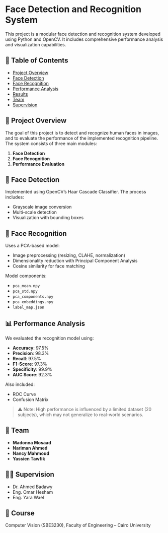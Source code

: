 # Face Detection and Recognition System

This project is a modular face detection and recognition system developed using Python and OpenCV. It includes comprehensive performance analysis and visualization capabilities.

## 📌 Table of Contents
- [Project Overview](#project-overview)
- [Face Detection](#face-detection)
- [Face Recognition](#face-recognition)
- [Performance Analysis](#performance-analysis)
- [Results](#results)
- [Team](#team)
- [Supervision](#supervision)

## 📖 Project Overview

The goal of this project is to detect and recognize human faces in images, and to evaluate the performance of the implemented recognition pipeline. The system consists of three main modules:

1. **Face Detection**
2. **Face Recognition**
3. **Performance Evaluation**

## 🧠 Face Detection

Implemented using OpenCV’s Haar Cascade Classifier. The process includes:
- Grayscale image conversion
- Multi-scale detection
- Visualization with bounding boxes

## 🧬 Face Recognition

Uses a PCA-based model:
- Image preprocessing (resizing, CLAHE, normalization)
- Dimensionality reduction with Principal Component Analysis
- Cosine similarity for face matching

Model components:
- `pca_mean.npy`
- `pca_std.npy`
- `pca_components.npy`
- `pca_embeddings.npy`
- `label_map.json`

## 📊 Performance Analysis

We evaluated the recognition model using:
- **Accuracy**: 97.5%
- **Precision**: 98.3%
- **Recall**: 97.5%
- **F1-Score**: 97.3%
- **Specificity**: 99.9%
- **AUC Score**: 92.3%

Also included:
- ROC Curve
- Confusion Matrix

> ⚠️ Note: High performance is influenced by a limited dataset (20 subjects), which may not generalize to real-world scenarios.

## 👥 Team

- **Madonna Mosaad**
- **Nariman Ahmed**
- **Nancy Mahmoud**
- **Yassien Tawfik**

## 🧑‍🏫 Supervision

- Dr. Ahmed Badawy  
- Eng. Omar Hesham  
- Eng. Yara Wael  

## 📌 Course

Computer Vision (SBE3230), Faculty of Engineering – Cairo University
